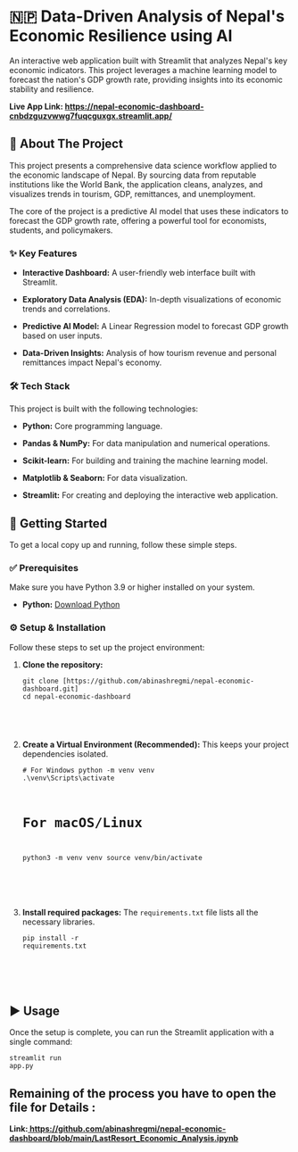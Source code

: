 <h1>🇳🇵 Data-Driven Analysis of Nepal's Economic Resilience using AI</h1><p>An interactive web application built with Streamlit that analyzes Nepal's key economic indicators. This project leverages a machine learning model to forecast the nation's GDP growth rate, providing insights into its economic stability and resilience.</p><p><strong>Live App Link: </strong><a href="https://www.google.com/search?q=https://your-streamlit-app-url.streamlit.app/" title="null"><strong>https://nepal-economic-dashboard-cnbdzguzvwwg7fuqcguxgx.streamlit.app/</strong></a></p><h2>🌟 About The Project</h2><p>This project presents a comprehensive data science workflow applied to the economic landscape of Nepal. By sourcing data from reputable institutions like the World Bank, the application cleans, analyzes, and visualizes trends in tourism, GDP, remittances, and unemployment.</p><p>The core of the project is a predictive AI model that uses these indicators to forecast the GDP growth rate, offering a powerful tool for economists, students, and policymakers.</p><h3>✨ Key Features</h3><ul><li><p><strong>Interactive Dashboard:</strong> A user-friendly web interface built with Streamlit.</p></li><li><p><strong>Exploratory Data Analysis (EDA):</strong> In-depth visualizations of economic trends and correlations.</p></li><li><p><strong>Predictive AI Model:</strong> A Linear Regression model to forecast GDP growth based on user inputs.</p></li><li><p><strong>Data-Driven Insights:</strong> Analysis of how tourism revenue and personal remittances impact Nepal's economy.</p></li></ul><h3>🛠️ Tech Stack</h3><p>This project is built with the following technologies:</p><ul><li><p><strong>Python:</strong> Core programming language.</p></li><li><p><strong>Pandas &amp; NumPy:</strong> For data manipulation and numerical operations.</p></li><li><p><strong>Scikit-learn:</strong> For building and training the machine learning model.</p></li><li><p><strong>Matplotlib &amp; Seaborn:</strong> For data visualization.</p></li><li><p><strong>Streamlit:</strong> For creating and deploying the interactive web application.</p></li></ul><h2>🚀 Getting Started</h2><p>To get a local copy up and running, follow these simple steps.</p><h3>✅ Prerequisites</h3><p>Make sure you have Python 3.9 or higher installed on your system.</p><ul><li><p><strong>Python:</strong> <a href="https://www.python.org/downloads/" title="null">Download Python</a></p></li></ul><h3>⚙️ Setup &amp; Installation</h3><p>Follow these steps to set up the project environment:</p><ol><li><p><strong>Clone the repository:</strong></p><pre><code>git clone [https://github.com/abinashregmi/nepal-economic-dashboard.git]
cd nepal-economic-dashboard

<br class="ProseMirror-trailingBreak"></code></pre></li><li><p><strong>Create a Virtual Environment (Recommended):</strong>
This keeps your project dependencies isolated.</p><pre><code># For Windows
python -m venv venv
.\venv\Scripts\activate

# For macOS/Linux
python3 -m venv venv
source venv/bin/activate

<br class="ProseMirror-trailingBreak"></code></pre></li><li><p><strong>Install required packages:</strong>
The <code>requirements.txt</code> file lists all the necessary libraries.</p><pre><code>pip install -r requirements.txt

<br class="ProseMirror-trailingBreak"></code></pre></li></ol><h2>▶️ Usage</h2><p>Once the setup is complete, you can run the Streamlit application with a single command:</p><pre><code>streamlit run app.py</pre></code>

<h2>Remaining of the process you have to open the file for Details :</h2><strong>Link:</strong><a href="https://github.com/abinashregmi/nepal-economic-dashboard/blob/main/LastResort_Economic_Analysis.ipynb" title = "null"><strong> https://github.com/abinashregmi/nepal-economic-dashboard/blob/main/LastResort_Economic_Analysis.ipynb</strong>
